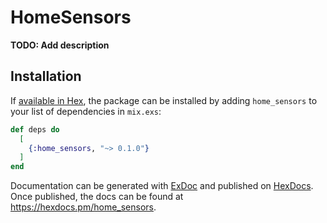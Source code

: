 # HomeSensors

**TODO: Add description**

## Installation

If [available in Hex](https://hex.pm/docs/publish), the package can be installed
by adding `home_sensors` to your list of dependencies in `mix.exs`:

```elixir
def deps do
  [
    {:home_sensors, "~> 0.1.0"}
  ]
end
```

Documentation can be generated with [ExDoc](https://github.com/elixir-lang/ex_doc)
and published on [HexDocs](https://hexdocs.pm). Once published, the docs can
be found at <https://hexdocs.pm/home_sensors>.

